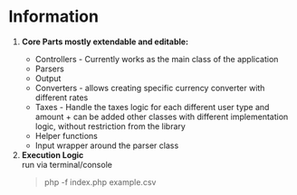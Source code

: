<h1>Information</h1>
<ol>
<li><strong>Core Parts mostly extendable and editable:</strong></li>
  <ul>
    <li>Controllers - Currently works as the main class of the application</li>
    <li>Parsers</li>
    <li>Output</li>
    <li>Converters - allows creating specific currency converter with different rates</li>
    <li>Taxes - Handle the taxes logic for each different user type and amount + can be added other classes with different implementation logic, without restriction from the library</li>
    <li>Helper functions</li>
    <li>Input wrapper around the parser class</li>
  </ul>
<li><strong>Execution Logic</strong></li>
run via terminal/console

> php -f index.php example.csv 
</ol>
